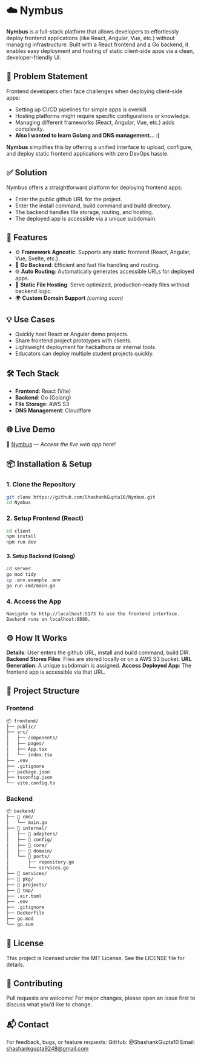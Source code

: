 
# ☁️  Nymbus

**Nymbus** is a full-stack platform that allows developers to effortlessly deploy frontend applications (like React, Angular, Vue, etc.) without managing infrastructure. Built with a React frontend and a Go backend, it enables easy deployment and hosting of static client-side apps via a clean, developer-friendly UI.


## 🚩 Problem Statement

Frontend developers often face challenges when deploying client-side apps:

- Setting up CI/CD pipelines for simple apps is overkill.
- Hosting platforms might require specific configurations or knowledge.
- Managing different frameworks (React, Angular, Vue, etc.) adds complexity.
- **Also I wanted to learn Golang and DNS management... :)**

**Nymbus** simplifies this by offering a unified interface to upload, configure, and deploy static frontend applications with zero DevOps hassle.


## ✅ Solution

Nymbus offers a straightforward platform for deploying frontend apps:

- Enter the public github URL for the project.
- Enter the install command, build command and build directory.
- The backend handles file storage, routing, and hosting.
- The deployed app is accessible via a unique subdomain.


## 🚀 Features

- ⚙️ **Framework Agnostic**: Supports any static frontend (React, Angular, Vue, Svelte, etc.).
- 🧠 **Go Backend**: Efficient and fast file handling and routing.
- 🌐 **Auto Routing**: Automatically generates accessible URLs for deployed apps.
- 📁 **Static File Hosting**: Serve optimized, production-ready files without backend logic.
- 🌍 **Custom Domain Support** *(coming soon)*


## 💡 Use Cases

- Quickly host React or Angular demo projects.
- Share frontend project prototypes with clients.
- Lightweight deployment for hackathons or internal tools.
- Educators can deploy multiple student projects quickly.


## 🛠️ Tech Stack

- **Frontend**: React (Vite)
- **Backend**: Go (Golang)
- **File Storage**: AWS S3
- **DNS Management**: Cloudflare


## 🌐 Live Demo

🔗 [Nymbus](https://www.nymbus.xyz) — *Access the live web app here!*



## 📦 Installation & Setup

### 1. Clone the Repository

```bash
git clone https://github.com/ShashankGupta10/Nymbus.git
cd Nymbus
```

### 2. Setup Frontend (React)
```bash
cd client
npm install
npm run dev
```

#### 3. Setup Backend (Golang)
```bash
cd server
go mod tidy
cp .env.example .env 
go run cmd/main.go
```
### 4. Access the App
`Navigate to http://localhost:5173 to use the frontend interface. Backend runs on localhost:8080.
`

## ⚙️ How It Works
**Details**: User enters the github URL, install and build command, build DIR.
**Backend Stores Files**: Files are stored locally or on a AWS S3 bucket.
**URL Generation**: A unique subdomain is assigned.
**Access Deployed App**: The frontend app is accessible via that URL.

## 📁 Project Structure
### Frontend
```bash
📦 frontend/
├── public/
├── src/
│   ├── components/
│   ├── pages/
│   ├── App.tsx
│   └── index.tsx
├── .env
├── .gitignore
├── package.json
├── tsconfig.json
└── vite.config.ts
```

### Backend
```bash
📦 backend/
├── 📁 cmd/
│   └── main.go 
├── 📁 internal/
│   ├── 📁 adapters/
│   ├── 📁 config/
│   ├── 📁 core/
│   ├── 📁 domain/
│   └── 📁 ports/
│       ├── repository.go
│       └── services.go
├── 📁 services/
├── 📁 pkg/
├── 📁 projects/
├── 📁 tmp/
├── .air.toml
├── .env
├── .gitignore
├── Dockerfile
├── go.mod
└── go.sum
```

## 🪪 License
This project is licensed under the MIT License. See the LICENSE file for details.

## 🤝 Contributing
Pull requests are welcome! For major changes, please open an issue first to discuss what you’d like to change.

## 📬 Contact
For feedback, bugs, or feature requests:
GitHub: @ShashankGupta10
Email: shashankgupta9248@gmail.com
